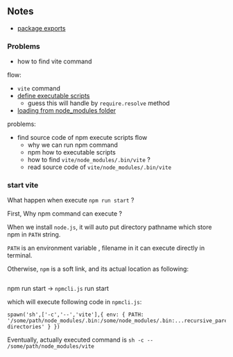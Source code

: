 ## Notes

* [package exports](https://webpack.js.org/guides/package-exports/)

### Problems

* how to find vite command

flow:
* `vite` command
* [define executable scripts](https://docs.npmjs.com/cli/v8/using-npm/scripts#path)
  * guess this will handle by `require.resolve` method
* [loading from node_modules folder](https://nodejs.org/api/modules.html#loading-from-node_modules-folders)

problems:
* find source code of npm execute scripts flow
  * why we can run npm command 
  * npm how to executable scripts
  * how to find `vite/node_modules/.bin/vite` ?
  * read source code of `vite/node_modules/.bin/vite`

### start vite

What happen when execute `npm run start` ? 

First, Why npm command can execute ?

When we install `node.js`, it will auto put directory pathname which store npm in `PATH` string.

`PATH` is an environment variable , filename in it can execute directly in terminal.

Otherwise, `npm` is a soft link, and its actual location as following:

```shell

```

npm run start -> `npmcli.js` run start

which will execute following code in `npmcli.js`:
```shell
spawn('sh',['-c','--','vite'],{ env: { PATH: '/some/path/node_modules/.bin:/some/node_modules/.bin:...recursive_parent/node_modules/.bin:...other directories' } })
```

Eventually, actually executed command is `sh -c -- /some/path/node_modules/vite`
